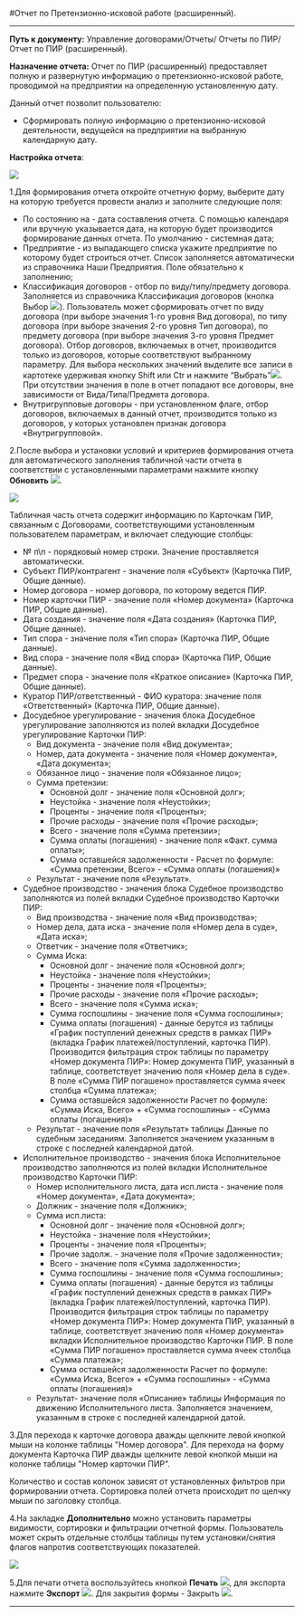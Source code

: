 ﻿#Отчет по Претензионно-исковой работе (расширенный).

----------

**Путь к документу:** Управление договорами/Отчеты/ Отчеты по ПИР/Отчет по ПИР (расширенный).

**Назначение отчета:** Отчет по ПИР (расширенный) предоставляет полную и развернутую информацию о претензионно-исковой работе, проводимой на предприятии на определенную установленную дату.

Данный отчет позволит пользователю:

* Сформировать полную информацию о претензионно-исковой деятельности, ведущейся на предприятии на выбранную календарную дату.

**Настройка отчета**:

![](topic:.AddFiles.Screenshot_2124.jpg)

1.Для формирования отчета откройте отчетную форму, выберите дату на которую требуется провести анализ и заполните следующие поля:

* По состоянию на - дата составления отчета. С помощью календаря или вручную указывается дата, на которую будет производится формирование данных отчета. По умолчанию - системная дата;
* Предприятие - из  выпадающего списка укажите предприятие по которому будет строиться отчет. Список заполняется автоматически из справочника Наши Предприятия. Поле обязательно к заполнению;
* Классификация договоров - отбор по виду/типу/предмету договора. Заполняется из справочника Классификация договоров  (кнопка Выбор ![](topic:.AddFiles.Btn_select.png)). Пользователь может сформировать отчет по виду договора (при выборе значения 1-го уровня Вид договора), по типу договора (при выборе значения 2-го уровня Тип договора), по предмету договора (при выборе значения 3-го уровня Предмет договора). Отбор договоров, включаемых в отчет, производится только из договоров, которые соответствуют выбранному параметру.  Для выбора нескольких значений выделите все записи в картотеке удерживая кнопку Shift или Сtr и нажмите “Выбрать”![](topic:.AddFiles.Btn_Select_Fingr.png). При отсутствии значения в поле в отчет попадают все договоры, вне зависимости от Вида/Типа/Предмета договора.
* Внутригрупповые договоры - при установленном флаге, отбор договоров, включаемых в данный отчет, производится только из договоров, у которых установлен признак договора «Внутригрупповой».

2.После выбора и установки  условий и критериев формирования отчета для автоматического заполнения табличной части отчета в соответствии с установленными параметрами нажмите кнопку **Обновить** ![](topic:.AddFiles.Btn_Refresh.png).

![](topic:.AddFiles.Screenshot_2125.jpg)

Табличная часть отчета содержит информацию по Карточкам ПИР, связанным с Договорами, соответствующими установленным пользователем параметрам, и включает следующие столбцы:

* № п\п - порядковый номер строки. Значение проставляется автоматически.
* Субъект ПИР/контрагент - значение поля «Субъект» (Карточка ПИР, Общие данные).
* Номер договора - номер договора, по которому ведется ПИР.
* Номер карточки ПИР -  значение поля «Номер документа» (Карточка ПИР, Общие данные).
* Дата создания -  значение поля «Дата создания» (Карточка ПИР, Общие данные).
* Тип спора - значение поля «Тип спора» (Карточка ПИР, Общие данные).
* Вид спора -  значение поля «Вид спора» (Карточка ПИР, Общие данные).
* Предмет спора -  значение поля «Краткое описание» (Карточка ПИР, Общие данные).
* Куратор ПИР/ответственный - ФИО куратора: значение поля «Ответственный» (Карточка ПИР, Общие данные). 
* Досудебное урегулирование - значения блока Досудебное урегулирование заполняются из полей вкладки Досудебное урегулирование Карточки ПИР:
    * Вид документа -  значение поля «Вид документа»;
    * Номер, дата документа -  значение поля «Номер документа», «Дата документа»;
    * Обязанное лицо - значение поля «Обязанное лицо»;
    * Сумма претензии:
        * Основной долг - значение поля «Основной долг»;
        * Неустойка - значение поля «Неустойки»;
        * Проценты - значение поля «Проценты»;
        * Прочие расходы - значение поля «Прочие расходы»;
        * Всего - значение поля «Сумма претензии»;
        * Сумма оплаты (погашения) - значение поля «Факт. сумма оплаты»;
        * Сумма оставшейся задолженности - Расчет по формуле: «Сумма претензии, Всего» - «Сумма оплаты (погашения)»
    * Результат - значение поля «Результат».
* Судебное производство - значения блока Судебное производство заполняются из полей вкладки Судебное производство Карточки ПИР:
    * Вид производства - значение поля «Вид производства»;
    * Номер дела, дата иска - значение поля «Номер дела в суде», «Дата иска»;
    * Ответчик - значение поля «Ответчик»;
    * Сумма Иска:       
        * Основной долг - значение поля «Основной долг»;
        * Неустойка - значение поля «Неустойки»;
        * Проценты - значение поля «Проценты»;
        * Прочие расходы - значение поля «Прочие расходы»;
        * Всего - значение поля «Сумма иска»;
        * Сумма госпошлины - значение поля «Сумма госпошлины»;
        * Сумма оплаты (погашения)  - данные берутся из таблицы «График поступлений денежных средств в рамках ПИР» (вкладка График платежей/поступлений, карточка ПИР). Производится фильтрация строк таблицы по параметру «Номер документа ПИР»: Номер документа ПИР, указанный в таблице, соответствует значению поля «Номер дела в суде». В поле «Сумма ПИР погашено» проставляется сумма ячеек столбца «Сумма платежа»;
        * Сумма оставшейся задолженности   Расчет по формуле: «Сумма Иска, Всего» + «Сумма госпошлины» - «Сумма оплаты (погашения)»
     * Результат - значение поля «Результат» таблицы Данные по судебным заседаниям. Заполняется значением указанным в строке с последней календарной датой.
* Исполнительное производство    - значения блока Исполнительное производство заполняются из полей вкладки Исполнительное производство Карточки ПИР:
    * Номер исполнительного листа, дата исп.листа - значение поля «Номер документа», «Дата документа»;
    * Должник -  значение поля «Должник»;
    * Сумма исп.листа:  
        * Основной долг - значение поля «Основной долг»;
        * Неустойка - значение поля «Неустойки»;
        * Проценты - значение поля «Проценты»;
        * Прочие задолж. - значение поля «Прочие задолженности»;
        * Всего - значение поля «Сумма задолженности»;
        * Сумма госпошлины        - значение поля «Сумма госпошлины»;
        * Сумма оплаты (погашения) - данные берутся из таблицы «График поступлений денежных средств в рамках ПИР» (вкладка График платежей/поступлений, карточка ПИР). Производится фильтрация строк таблицы по параметру «Номер документа ПИР»: Номер документа ПИР, указанный в таблице, соответствует значению поля «Номер документа» вкладки Исполнительное производство Карточки ПИР. В поле «Сумма ПИР погашено» проставляется сумма ячеек столбца «Сумма платежа»;
        * Сумма оставшейся задолженности  Расчет по формуле: «Сумма Иска, Всего» + «Сумма госпошлины» - «Сумма оплаты (погашения)»
    * Результат- значение поля «Описание» таблицы Информация по движению Исполнительного листа. Заполняется значением, указанным в строке с последней календарной датой.

3.Для перехода к карточке договора дважды щелкните левой кнопкой мыши на колонке таблицы "Номер договора". Для перехода на форму документа Карточка ПИР дважды щелкните левой кнопкой мыши на колонке таблицы "Номер карточки ПИР".

Количество и состав колонок зависят от установленных фильтров при формировании отчета. Сортировка полей отчета происходит по щелчку мыши по заголовку столбца.

4.На закладке **Дополнительно** можно установить параметры видимости, сортировки и фильтрации отчетной формы. Пользователь может скрыть отдельные столбцы таблицы путем установки/снятия флагов напротив соответствующих показателей.

![](topic:.AddFiles.Screenshot_2126.jpg)

5.Для печати отчета воспользуйтесь кнопкой **Печать**  ![](topic:.AddFiles.Btn_printer.png), для экспорта  нажмите **Экспорт** ![](topic:.AddFiles.Btn_exp.png). Для закрытия формы - Закрыть  ![](topic:.AddFiles.BtnCloseCancel.png).


----------




